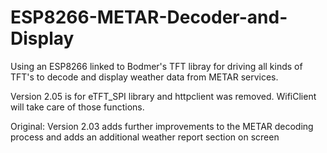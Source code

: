 # ESP8266-METAR-Decoder-and-Display

Using an ESP8266 linked to Bodmer's TFT libray for driving all kinds of TFT's to decode and display weather data from METAR services.

Version 2.05 is for eTFT_SPI library and httpclient was removed. WifiClient will take care of those functions. 

Original: Version 2.03 adds further improvements to the METAR decoding process and adds an additional weather report section on screen

